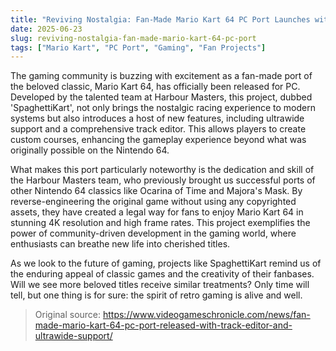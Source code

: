 ```yaml
---
title: "Reviving Nostalgia: Fan-Made Mario Kart 64 PC Port Launches with Exciting Features"
date: 2025-06-23
slug: reviving-nostalgia-fan-made-mario-kart-64-pc-port
tags: ["Mario Kart", "PC Port", "Gaming", "Fan Projects"]
---
```


The gaming community is buzzing with excitement as a fan-made port of the beloved classic, Mario Kart 64, has officially been released for PC. Developed by the talented team at Harbour Masters, this project, dubbed 'SpaghettiKart', not only brings the nostalgic racing experience to modern systems but also introduces a host of new features, including ultrawide support and a comprehensive track editor. This allows players to create custom courses, enhancing the gameplay experience beyond what was originally possible on the Nintendo 64.

What makes this port particularly noteworthy is the dedication and skill of the Harbour Masters team, who previously brought us successful ports of other Nintendo 64 classics like Ocarina of Time and Majora's Mask. By reverse-engineering the original game without using any copyrighted assets, they have created a legal way for fans to enjoy Mario Kart 64 in stunning 4K resolution and high frame rates. This project exemplifies the power of community-driven development in the gaming world, where enthusiasts can breathe new life into cherished titles.

As we look to the future of gaming, projects like SpaghettiKart remind us of the enduring appeal of classic games and the creativity of their fanbases. Will we see more beloved titles receive similar treatments? Only time will tell, but one thing is for sure: the spirit of retro gaming is alive and well.

> Original source: https://www.videogameschronicle.com/news/fan-made-mario-kart-64-pc-port-released-with-track-editor-and-ultrawide-support/